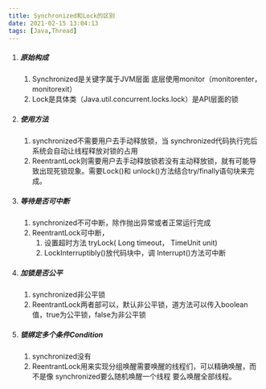 ```yaml
---
title: Synchronized和Lock的区别
date: 2021-02-15 13:04:13
tags: [Java,Thread]
---
```


1. ##### 原始构成

   1. Synchronized是关键字属于JVM层面 底层使用monitor（monitorenter，monitorexit）
   2. Lock是具体类（Java.util.concurrent.locks.lock）是API层面的锁

2. ##### 使用方法

   1. synchronized不需要用户去手动释放锁，当 synchronized代码执行完后系统会自动让线程释放对锁的占用
   2. ReentrantLock则需要用户去手动释放锁若没有主动释放锁，就有可能导致出现死锁现象。需要Lock()和 unlock()方法结合try/finally语句块来完成。

3. ##### 等待是否可中断

   1. synchronized不可中断，除作抛出异常或者正常运行完成
   2. ReentrantLock可中断，
      1. 设置超时方法 tryLock( Long timeout， TimeUnit unit)
      2. LockInterruptibly()放代码块中，调 Interrupt()方法可中断

4. ##### 加锁是否公平

   1. synchronized非公平锁
   2. ReentrantLock两者部可以，默认非公平锁，道方法可以传入boolean值，true为公平锁，false为非公平锁

5. ##### 锁绑定多个条件Condition

   1. synchronized没有
   2. ReentrantLock用来实现分组唤醒需要唤醒的线程们，可以精确唤醒，而不是像 synchronized要么随机唤醒一个线程 要么唤醒全部线程。

   



